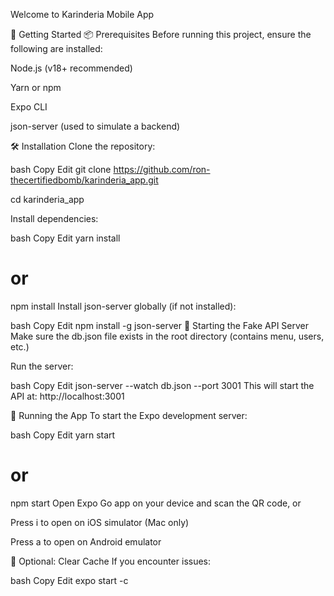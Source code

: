 Welcome to Karinderia Mobile App


🚀 Getting Started
📦 Prerequisites
Before running this project, ensure the following are installed:

Node.js (v18+ recommended)

Yarn or npm

Expo CLI

json-server (used to simulate a backend)

🛠️ Installation
Clone the repository:

bash
Copy
Edit
git clone https://github.com/ron-thecertifiedbomb/karinderia_app.git

cd karinderia_app

Install dependencies:

bash
Copy
Edit
yarn install
# or
npm install
Install json-server globally (if not installed):

bash
Copy
Edit
npm install -g json-server
🧾 Starting the Fake API Server
Make sure the db.json file exists in the root directory (contains menu, users, etc.)

Run the server:

bash
Copy
Edit
json-server --watch db.json --port 3001
This will start the API at: http://localhost:3001

📱 Running the App
To start the Expo development server:

bash
Copy
Edit
yarn start
# or
npm start
Open Expo Go app on your device and scan the QR code, or

Press i to open on iOS simulator (Mac only)

Press a to open on Android emulator

🧪 Optional: Clear Cache
If you encounter issues:

bash
Copy
Edit
expo start -c

